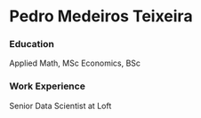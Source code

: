 # Pedro Medeiros Teixeira

### Education
Applied Math, MSc
Economics, BSc

### Work Experience
Senior Data Scientist at Loft
